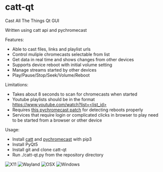 # catt-qt
Cast All The Things Qt GUI

Written using catt api and pychromecast

Features:
- Able to cast files, links and playlist urls
- Control muliple chromecasts selectable from list
- Get data in real time and shows changes from other devices
- Supports device reboot with initial volume setting
- Manage streams started by other devices
- Play/Pause/Stop/Seek/Volume/Reboot

Limitations:
- Takes about 8 seconds to scan for chromecasts when started
- Youtube playlists should be in the format [https://www.youtube.com/watch?list=<list_id>]()
- Requires [this pychromecast patch](https://github.com/balloob/pychromecast/commit/15655117236b4d856677d5c58a0a29883665003a) for detecting reboots properly
- Services that require login or complicated clicks in browser to play need to be started from a browser or other device

Usage:
- Install [catt](https://github.com/skorokithakis/catt) and [pychromecast](https://github.com/balloob/pychromecast) with pip3
- Install PyQt5
- Install git and clone catt-qt
- Run ./catt-qt.py from the repository directory

![X11](https://github.com/soreau/catt-qt/blob/master/screenshot-x11.png "X11")
![Wayland](https://github.com/soreau/catt-qt/blob/master/screenshot-wayland.png "Wayland")
![OSX](https://github.com/soreau/catt-qt/blob/master/screenshot-osx.png "OSX")
![Windows](https://github.com/soreau/catt-qt/blob/master/screenshot-windows.png "Windows")
